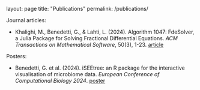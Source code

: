 layout: page
title: "Publications"
permalink: /publications/

Journal articles:
- Khalighi, M., Benedetti, G., & Lahti, L. (2024). Algorithm 1047: FdeSolver, a
  Julia Package for Solving Fractional Differential Equations. _ACM Transactions
  on Mathematical Software_, 50(3), 1-23. [article](https://doi.org/10.1145/3680280)

Posters:
- Benedetti, G. et al. (2024). iSEEtree: an R package for the interactive
  visualisation of microbiome data. _European Conference of Computational
  Biology 2024_. [poster](https://github.com/microbiome/outreach/blob/main/posters/20240918_ECCB/20240918_iSEEtree_poster.pdf)